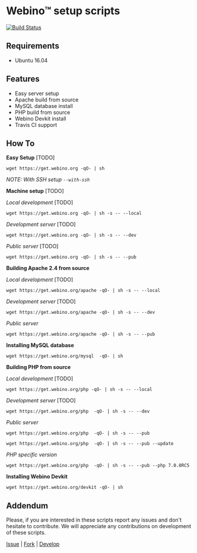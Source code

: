 # Webino™ setup scripts

[![Build Status](https://travis-ci.org/webino/get.webino.org.svg?branch=develop)](https://travis-ci.org/webino/get.webino.org) 


## Requirements

- Ubuntu 
  16.04


## Features

- Easy server setup
- Apache build from source
- MySQL database install
- PHP build from source
- Webino Devkit install
- Travis CI support


## How To

**Easy Setup** [TODO]

`wget https://get.webino.org -qO- | sh`

*NOTE: With SSH setup `--with-ssh`*

**Machine setup** [TODO]

*Local development* [TODO]

`wget https://get.webino.org -qO- | sh -s -- --local`

*Development server* [TODO]

`wget https://get.webino.org -qO- | sh -s -- --dev`

*Public server* [TODO]

`wget https://get.webino.org -qO- | sh -s -- --pub`


**Building Apache 2.4 from source**

*Local development* [TODO]

`wget https://get.webino.org/apache -qO- | sh -s -- --local`

*Development server* [TODO]

`wget https://get.webino.org/apache -qO- | sh -s -- --dev`

*Public server*

`wget https://get.webino.org/apache -qO- | sh -s -- --pub`


**Installing MySQL database**

`wget https://get.webino.org/mysql  -qO- | sh`


**Building PHP from source**

*Local development* [TODO]

`wget https://get.webino.org/php -qO- | sh -s -- --local`

*Development server* [TODO]

`wget https://get.webino.org/php  -qO- | sh -s -- --dev`

*Public server*

`wget https://get.webino.org/php  -qO- | sh -s -- --pub`

`wget https://get.webino.org/php  -qO- | sh -s -- --pub --update`

*PHP specific version*

`wget https://get.webino.org/php  -qO- | sh -s -- --pub --php 7.0.0RC5`


**Installing Webino Devkit**

`wget https://get.webino.org/devkit -qO- | sh`


## Addendum

Please, if you are interested in these scripts report any issues and don't hesitate to contribute.
We will appreciate any contributions on development of these scripts.

[Issue](https://github.com/webino/get.webino.org/issues) | [Fork](https://github.com/webino/get.webino.org) | [Develop](https://github.com/webino/Webino/wiki)
